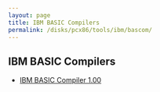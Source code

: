 ```yaml
---
layout: page
title: IBM BASIC Compilers
permalink: /disks/pcx86/tools/ibm/bascom/
---
```


IBM BASIC Compilers
-------------------

* [IBM BASIC Compiler 1.00](/disks/pcx86/tools/ibm/bascom/1.00/)
